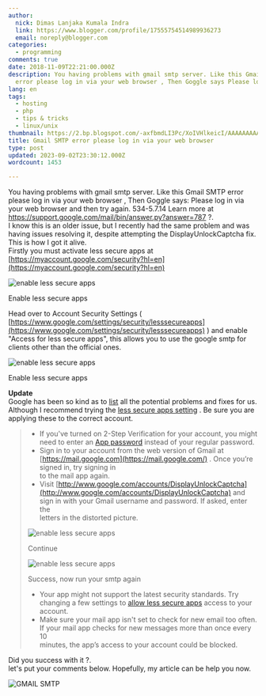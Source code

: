 ```yaml
---
author:
  nick: Dimas Lanjaka Kumala Indra
  link: https://www.blogger.com/profile/17555754514989936273
  email: noreply@blogger.com
categories:
  - programming
comments: true
date: 2018-11-09T22:21:00.000Z
description: You having problems with gmail smtp server. Like this Gmail SMTP
  error please log in via your web browser , Then Goggle says Please log
lang: en
tags:
  - hosting
  - php
  - tips & tricks
  - linux/unix
thumbnail: https://2.bp.blogspot.com/-axfbmdLI3Pc/XoIVHlkeicI/AAAAAAAAAA0/N9WMnayMq20kxlOxwl3vZgydjoGi9AcxQCLcBGAsYHQ/s1600/imgingest-2117968900021071073.png
title: Gmail SMTP error please log in via your web browser
type: post
updated: 2023-09-02T23:30:12.000Z
wordcount: 1453

---
```


You having problems with gmail smtp server. Like this Gmail SMTP error please log in via your web browser , Then Goggle says: Please log in via your web browser and then try again. 534-5.7.14 Learn more at https://support.google.com/mail/bin/answer.py?answer=787 ?.  
I know this is an older issue, but I recently had the same problem and was having issues resolving it, despite attempting the DisplayUnlockCaptcha fix. This is how I got it alive.  
Firstly you must activate less secure apps at [https://myaccount.google.com/security?hl=en](https://myaccount.google.com/security?hl=en)

![enable less secure apps](https://2.bp.blogspot.com/-axfbmdLI3Pc/XoIVHlkeicI/AAAAAAAAAA0/N9WMnayMq20kxlOxwl3vZgydjoGi9AcxQCLcBGAsYHQ/s1600/imgingest-2117968900021071073.png)

Enable less secure apps

  
Head over to Account Security Settings ( [https://www.google.com/settings/security/lesssecureapps](https://www.google.com/settings/security/lesssecureapps) ) and enable "Access for less secure apps", this allows you to use the google smtp for clients other than the official ones.  

![enable less secure apps](https://1.bp.blogspot.com/-atdwl-jQEh0/XoIWlT0DoaI/AAAAAAAAABA/cWA2QM8H9Ds6BQ6tQyvpFxlnXJef4DiegCLcBGAsYHQ/s1600/imgingest-2117968900021071073.png)

Enable less secure apps

  
**Update**  
Google has been so kind as to [list](https://support.google.com/mail/answer/14257) all the potential problems and fixes for us. Although I recommend trying the [less secure apps setting](https://www.google.com/settings/security/lesssecureapps) . Be sure you are applying these to the correct account.  

> *   If you've turned on 2-Step Verification for your account, you might need to enter an [App password](https://support.google.com/accounts/answer/185834?hl=en#ASPs) instead of your regular password.
> *   Sign in to your account from the web version of Gmail at [https://mail.google.com](https://mail.google.com/) . Once you’re signed in, try signing in  
>     to the mail app again.
> *   Visit [http://www.google.com/accounts/DisplayUnlockCaptcha](http://www.google.com/accounts/DisplayUnlockCaptcha) and sign in with your Gmail username and password. If asked, enter the  
>     letters in the distorted picture.
> 
> ![enable less secure apps](https://1.bp.blogspot.com/-1u9KfUFTz54/XoITM22-RQI/AAAAAAAAAAc/PbH8qXLj9OwKKt6WJL-FMwWOziMj99dFgCLcBGAsYHQ/s1600/Screenshot_4.png)
> 
> Continue
> 
> ![enable less secure apps](https://1.bp.blogspot.com/-O_sDQWQHPBM/XoITc7xrDoI/AAAAAAAAAAo/Dp-l6clwgVEiJMSgudXvtv2lJiKSQ1gHQCLcBGAsYHQ/s1600/imgingest-2117968900021071073.png)
> 
> Success, now run your smtp again
> 
> *   Your app might not support the latest security standards. Try changing a few settings to [allow less secure apps](https://support.google.com/accounts/answer/6010255) access to your account.
> *   Make sure your mail app isn't set to check for new email too often. If your mail app checks for new messages more than once every 10  
>     minutes, the app’s access to your account could be blocked.

Did you success with it ?.  
let's put your comments below. Hopefully, my article can be help you now.

![GMAIL SMTP](https://res.cloudinary.com/dimaslanjaka/image/fetch/https://www.betterhostreview.com/wp-content/uploads/gmail-icon.jpg "GMAIL SMTP")